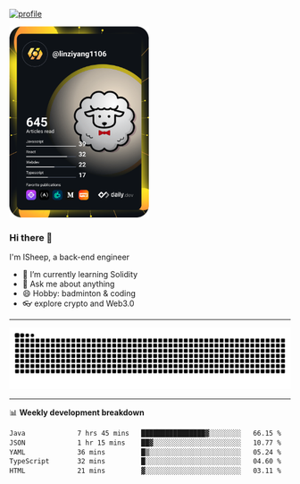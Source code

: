 [![profile](https://user-images.githubusercontent.com/54968314/208005045-e4b42f3b-833d-4242-bfcc-e764865553a2.svg)](https://www.calligrapher.ai/)

<a href="https://app.daily.dev/linziyang1106"><img src="/devcard.png" width="250" alt="ISheep's Dev Card"/></a>

### Hi there 🐏

I'm ISheep, a back-end engineer

- 🔭 I’m currently learning Solidity
- 💬 Ask me about anything
- 😄 Hobby: badminton & coding
- 👓 explore crypto and Web3.0

-------

![](https://raw.githubusercontent.com/ISheepp/ISheepp/output/github-contribution-grid-snake.svg)

-------

📊 **Weekly development breakdown**
<!--START_SECTION:waka-->

```txt
Java             7 hrs 45 mins   ████████████████▓░░░░░░░░   66.15 %
JSON             1 hr 15 mins    ██▓░░░░░░░░░░░░░░░░░░░░░░   10.77 %
YAML             36 mins         █▒░░░░░░░░░░░░░░░░░░░░░░░   05.24 %
TypeScript       32 mins         █░░░░░░░░░░░░░░░░░░░░░░░░   04.60 %
HTML             21 mins         ▓░░░░░░░░░░░░░░░░░░░░░░░░   03.11 %
```

<!--END_SECTION:waka-->
